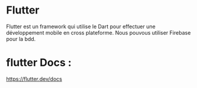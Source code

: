 

Flutter
===================

Flutter est un framework qui utilise le Dart pour effectuer une développement mobile en cross plateforme.
Nous pouvous utiliser Firebase pour la bdd.


flutter Docs : 
===================

https://flutter.dev/docs
